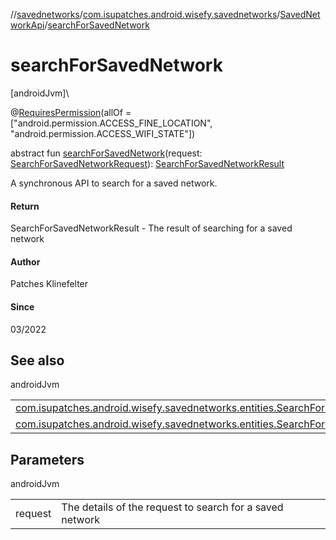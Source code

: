 //[savednetworks](../../../index.md)/[com.isupatches.android.wisefy.savednetworks](../index.md)/[SavedNetworkApi](index.md)/[searchForSavedNetwork](search-for-saved-network.md)

# searchForSavedNetwork

[androidJvm]\

@[RequiresPermission](https://developer.android.com/reference/kotlin/androidx/annotation/RequiresPermission.html)(allOf = [&quot;android.permission.ACCESS_FINE_LOCATION&quot;, &quot;android.permission.ACCESS_WIFI_STATE&quot;])

abstract fun [searchForSavedNetwork](search-for-saved-network.md)(request: [SearchForSavedNetworkRequest](../../com.isupatches.android.wisefy.savednetworks.entities/-search-for-saved-network-request/index.md)): [SearchForSavedNetworkResult](../../com.isupatches.android.wisefy.savednetworks.entities/-search-for-saved-network-result/index.md)

A synchronous API to search for a saved network.

#### Return

SearchForSavedNetworkResult - The result of searching for a saved network

#### Author

Patches Klinefelter

#### Since

03/2022

## See also

androidJvm

| | |
|---|---|
| [com.isupatches.android.wisefy.savednetworks.entities.SearchForSavedNetworkRequest](../../com.isupatches.android.wisefy.savednetworks.entities/-search-for-saved-network-request/index.md) |  |
| [com.isupatches.android.wisefy.savednetworks.entities.SearchForSavedNetworkResult](../../com.isupatches.android.wisefy.savednetworks.entities/-search-for-saved-network-result/index.md) |  |

## Parameters

androidJvm

| | |
|---|---|
| request | The details of the request to search for a saved network |
